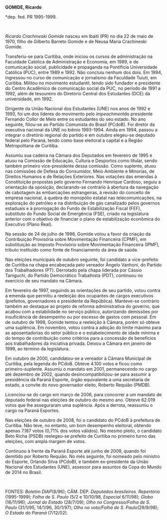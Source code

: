 **GOMIDE, Ricardo**

\*dep. fed. PR 1995-1999.

 

*Ricardo Crachineski Gomide* nasceu em Ibaiti (PR) no dia 22 de maio de
1970, filho de Gilberto Barreto Gomide e de Neusa Maria Crachineski
Gomide.

Transferiu-se para Curitiba, onde iniciou os cursos de administração na
Faculdade Católica de Administração e Economia, em 1989, e de
comunicação social, publicidade e propaganda na Pontifícia Universidade
Católica (PUC), entre 1989 e 1992. Não concluiu nenhum dos dois. Em
1994, ingressou no curso de comunicação e jornalismo da Faculdade
Tuiuti, em Curitiba. Militou no movimento estudantil, tendo sido
fundador e presidente do Centro Acadêmico de comunicação social da PUC,
no período de 1991 a 1992, além de tesoureiro do Diretório Central dos
Estudantes (DCE) da universidade, em 1992.

Dirigente da União Nacional dos Estudantes (UNE) nos anos de 1992 e
1993, foi um dos líderes do movimento pelo *impeachment*do presidente
Fernando Collor de Melo entre os estudantes do seu estado. No ano
seguinte, filiou-se ao Partido Comunista do Brasil (PCdoB). Foi diretor
da executiva nacional da UNE no biênio 1993-1994. Ainda em 1994, passou
a integrar o diretório regional do partido e em outubro elegeu-se
deputado federal pelo Paraná, tendo como base eleitoral a capital e a
Região Metropolitana de Curitiba.

Assumiu sua cadeira na Câmara dos Deputados em fevereiro de 1995 e atuou
na Comissão de Educação, Cultura e Desportos como titular, sendo também
primeiro vice-presidente dessa comissão. Como suplente, atuou nas
comissões de Defesa do Consumidor, Meio Ambiente e Minorias, de Direitos
Humanos e de Relações Exteriores. Nas votações das emendas à
Constituição propostas pelo governo Fernando Henrique Cardoso, seguiu a
orientação da oposição, declarando-se contrário à abertura da navegação
de cabotagem às embarcações estrangeiras, à revisão do conceito de
empresa nacional, à quebra do monopólio estatal nas telecomunicações, na
exploração do petróleo e na distribuição de gás canalizado pelos
governos estaduais e à prorrogação do Fundo de Estabilização Fiscal
(FEF), substituto do Fundo Social de Emergência (FSE), criado na
legislatura anterior com o objetivo de financiar o plano de
estabilização econômica do Executivo (Plano Real).

Na sessão de 24 de julho de 1996, Gomide votou a favor da criação da
Contribuição Provisória sobre Movimentação Financeira (CPMF), em
substituição ao Imposto Provisório sobre Movimentação Financeira (IPMF),
tributo instituído como fonte de financiamento da área de saúde.

Nas eleições municipais de outubro seguinte, foi candidato a
vice-prefeito de Curitiba na chapa encabeçada pelo vereador Ângelo
Vanhoni, do Partido dos Trabalhadores (PT). Derrotado pela chapa
liderada por Cássio Taniguchi, do Partido Democrático Trabalhista (PDT),
continuou no exercício de seu mandato na Câmara.

Em fevereiro de 1997, seguindo as orientações de seu partido, votou
contra a emenda que permitiu a reeleição dos ocupantes de cargos
executivos (prefeitos, governadores e presidente da República).
Manteve-se contrário também ao destaque ao projeto de reforma
administrativa do governo, que acabou com a estabilidade no serviço
público, autorizando demissões por insuficiência de desempenho ou por
excesso de gastos com pessoal. Em de outubro de 1998, Gomide tentou a
reeleição à Câmara, porém só obteve uma suplência. Em novembro, votou
contra a adoção do limite máximo para as aposentadorias do setor público
e o estabelecimento de idade mínima e do tempo de contribuição como
critérios para a concessão de benefícios aos trabalhadores da iniciativa
privada. Deixou a Câmara em janeiro de 1999, ao término da legislatura.

Em outubro de 2000, candidatou-se a vereador à Câmara Municipal de
Curitiba, pela legenda do PCdoB. Obteve 4.100 votos e ficou como
primeiro-suplente. Assumiu o mandato em 2001, permanecendo no cargo até
dezembro de 2002, quando desincompatibilizou-se para assumir a
presidência da Paraná Esporte, órgão equivalente a uma secretaria de
estado, a convite do novo governador eleito, Roberto Requião (PMDB).

Licenciou-se do cargo em março de 2006, para concorrer a um mandato de
deputado federal nas eleições de outubro do mesmo ano. Obteve 62.019
votos que lhe asseguraram uma suplência. Após a derrota, reassumiu o
cargo na Paraná Esportes.

Nas eleições de outubro de 2008, foi o candidato do PCdoB à prefeitura
de Curitiba. Não teve, no entanto, um bom desempenho eleitoral, obtendo
apenas 7.187 votos (0,71% dos votos válidos). No mesmo pleito, o
candidato Beto Richa (PSDB) reelegeu-se prefeito de Curitiba no primeiro
turno das eleições, com ampla margem de votos.

Continuou à frente da Paraná Esporte até junho de 2009, quando foi
demitido por Roberto Requião. No mês seguinte, foi nomeado pelo ministro
do Esporte, Orlando Silva (PCdoB), e também ex-presidente da União
Nacional dos Estudantes (UNE), assessor para assuntos da Copa do Mundo
de 2014 no Brasil.

 

FONTES: *Boletim DIAP*(8/96); CÂM. DEP. *Deputados* *brasileiros.
Repertório* (1995-1999); *Folha de S. Paulo* (5/2 e 10/10/98, *Especial*
6/11/98); *Globo* (16/11/96); *Jornal do Estado* (28/7/09); *Olho no
Congresso/Folha de S. Paulo* (31/1/95, 14/1/96, 30/1/97); *Olho no
voto/Folha de S. Paulo*(29/9/98); *O Estado do Paraná* (7/12/02).

 
